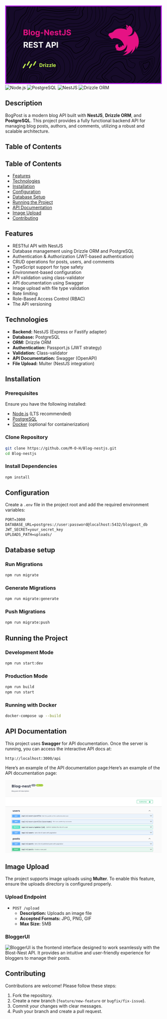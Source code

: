 ![Cover Image](./images/Banner.png)
![Node.js](https://img.shields.io/badge/node-%3E%3D16-brightgreen)
![PostgreSQL](https://img.shields.io/badge/PostgreSQL-%3E%3D13-blue)
![NestJS](https://img.shields.io/badge/NestJS-%E2%9C%94-red)
![Drizzle ORM](https://img.shields.io/badge/Drizzle%20ORM-%E2%9C%94-brightgreen)

## Description
BogPost is a modern blog API built with **NestJS**, **Drizzle ORM**, and **PostgreSQL**. This project provides a fully functional backend API for managing blog posts, authors, and comments, utilizing a robust and scalable architecture.

## Table of Contents

## Table of Contents

- [Features](#features)
- [Technologies](#technologies)
- [Installation](#installation)
- [Configuration](#configuration)
- [Database Setup](#database-setup)
- [Running the Project](#running-the-project)
- [API Documentation](#api-documentation)
- [Image Upload](#image-upload)
- [Contributing](#contributing)

## Features

- RESTful API with NestJS
- Database management using Drizzle ORM and PostgreSQL
- Authentication & Authorization (JWT-based authentication)
- CRUD operations for posts, users, and comments
- TypeScript support for type safety
- Environment-based configuration
- API validation using class-validator
- API documentation using Swagger
- Image upload with file type validation
- Rate limiting
- Role-Based Access Control (RBAC) 
- The API versioning

## Technologies

- **Backend:** NestJS (Express or Fastify adapter)
- **Database:** PostgreSQL
- **ORM:** Drizzle ORM
- **Authentication:** Passport.js (JWT strategy)
- **Validation:** Class-validator
- **API Documentation:** Swagger (OpenAPI)
- **File Upload:** Multer (NestJS integration)

## Installation

### Prerequisites

Ensure you have the following installed:

- [Node.js](https://nodejs.org/) (LTS recommended)
- [PostgreSQL](https://www.postgresql.org/)
- [Docker](https://www.docker.com/) (optional for containerization)

### Clone Repository

```sh
git clone https://github.com/M-O-H/Blog-nestjs.git
cd Blog-nestjs
```

### Install Dependencies

```sh
npm install
```

## Configuration

Create a `.env` file in the project root and add the required environment variables:

```env
PORT=3000
DATABASE_URL=postgres://user:password@localhost:5432/blogpost_db
JWT_SECRET=your_secret_key
UPLOADS_PATH=uploads/
```

## Database setup

### Run Migrations

```sh
npm run migrate
```

### Generate Migrations

```sh
npm run migrate:generate
```

### Push Migrations

```sh
npm run migrate:push
```


## Running the Project

### Development Mode

```sh
npm run start:dev
```

### Production Mode

```sh
npm run build
npm run start
```

### Running with Docker

```sh
docker-compose up --build
```

## API Documentation

This project uses **Swagger** for API documentation. Once the server is running, you can access the interactive API docs at:

```
http://localhost:3000/api
```


Here’s an example of the API documentation page:Here’s an example of the API documentation page:

![API Docs](./images/API_DOCS.png)

## Image Upload

The project supports image uploads using **Multer**. To enable this feature, ensure the uploads directory is configured properly.

### Upload Endpoint

- `POST /upload`
  - **Description:** Uploads an image file
  - **Accepted Formats:** JPG, PNG, GIF
  - **Max Size:** 5MB


### BloggerUI

![BloggerUI](https://github.com/M-O-H/BloggerUI) is the frontend interface designed to work seamlessly with the Blost-Nest API. It provides an intuitive and user-friendly experience for bloggers to manage their posts.

## Contributing

Contributions are welcome! Please follow these steps:

1. Fork the repository.
2. Create a new branch (`feature/new-feature` or `bugfix/fix-issue`).
3. Commit your changes with clear messages.
4. Push your branch and create a pull request.
